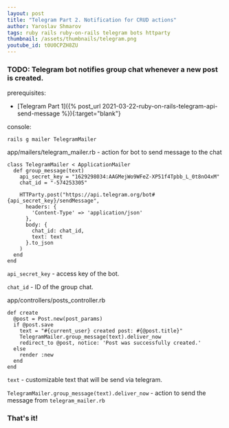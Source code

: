 ```yaml
---
layout: post
title: "Telegram Part 2. Notification for CRUD actions"
author: Yaroslav Shmarov
tags: ruby rails ruby-on-rails telegram bots httparty
thumbnail: /assets/thumbnails/telegram.png
youtube_id: t0U0CPZH8ZU
---
```


### TODO: Telegram bot notifies group chat whenever a new post is created.

prerequisites:
* [Telegram Part 1]({% post_url 2021-03-22-ruby-on-rails-telegram-api-send-message %}){:target="blank"}

console:
```
rails g mailer TelegramMailer
```
app/mailers/telegram_mailer.rb - action for bot to send message to the chat
```
class TelegramMailer < ApplicationMailer
  def group_message(text)
    api_secret_key = "1629298034:AAGMejWo9WFeZ-XP51f4Tpbb_L_0t8nO4xM"
    chat_id = "-574253305"

    HTTParty.post("https://api.telegram.org/bot#{api_secret_key}/sendMessage",
      headers: {
        'Content-Type' => 'application/json'
      },
      body: {
        chat_id: chat_id,
        text: text
      }.to_json
    )
  end
end
```
`api_secret_key` - access key of the bot. 

`chat_id` - ID of the group chat.

app/controllers/posts_controller.rb
```
def create
  @post = Post.new(post_params)
  if @post.save
    text = "#{current_user} created post: #{@post.title}"
    TelegramMailer.group_message(text).deliver_now
    redirect_to @post, notice: 'Post was successfully created.'
  else
    render :new
  end
end
```

`text` - customizable text that will be send via telegram.

`TelegramMailer.group_message(text).deliver_now` - action to send the message from `telegram_mailer.rb`

### That's it!
